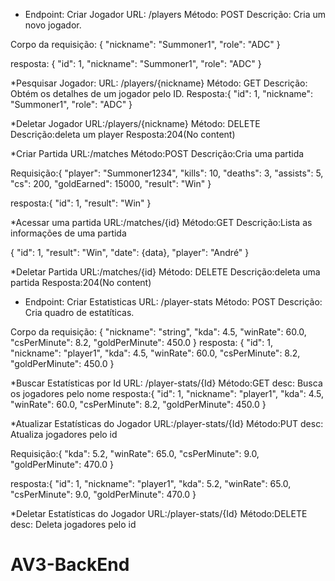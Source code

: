 * Endpoint: Criar Jogador
URL: /players
Método: POST
Descrição: Cria um novo jogador.

Corpo da requisição:
{
  "nickname": "Summoner1",
  "role": "ADC"
}

resposta:
{
  "id": 1,
  "nickname": "Summoner1",
  "role": "ADC"
}


*Pesquisar Jogador: 
URL: /players/{nickname}
Método: GET
Descrição: Obtém os detalhes de um jogador pelo ID.
Resposta:{
  "id": 1,
  "nickname": "Summoner1",
  "role": "ADC"
}


*Deletar Jogador
URL:/players/{nickname}
Método: DELETE
Descrição:deleta um player
Resposta:204(No content)

*Criar Partida
URL:/matches
Método:POST
Descrição:Cria uma partida

Requisição:{
  "player": "Summoner1234",
  "kills": 10,
  "deaths": 3,
  "assists": 5,
  "cs": 200,
  "goldEarned": 15000,
  "result": "Win"
}

resposta:{
    "id": 1,
    "result": "Win"
}

*Acessar uma partida
URL:/matches/{id}
Método:GET
Descrição:Lista as informações de uma partida

{
    "id": 1,
    "result": "Win",
    "date": {data},
    "player": "André"
}


*Deletar Partida
URL:/matches/{id}
Método: DELETE
Descrição:deleta uma partida
Resposta:204(No content)


* Endpoint: Criar Estatisticas
URL: /player-stats
Método: POST
Descrição: Cria quadro de estatíticas.

Corpo da requisição:
{
  "nickname": "string",
  "kda": 4.5,
  "winRate": 60.0,
  "csPerMinute": 8.2,
  "goldPerMinute": 450.0
}
resposta:
{
  "id": 1,
  "nickname": "player1",
  "kda": 4.5,
  "winRate": 60.0,
  "csPerMinute": 8.2,
  "goldPerMinute": 450.0
}

*Buscar Estatísticas por Id
URL: /player-stats/{Id}
Método:GET
desc: Busca os jogadores pelo nome
resposta:{
  "id": 1,
  "nickname": "player1",
  "kda": 4.5,
  "winRate": 60.0,
  "csPerMinute": 8.2,
  "goldPerMinute": 450.0
}

*Atualizar Estatísticas do Jogador
URL:/player-stats/{Id}
Método:PUT
desc: Atualiza jogadores pelo id

Requisição:{
  "kda": 5.2,
  "winRate": 65.0,
  "csPerMinute": 9.0,
  "goldPerMinute": 470.0
}

resposta:{
  "id": 1,
  "nickname": "player1",
  "kda": 5.2,
  "winRate": 65.0,
  "csPerMinute": 9.0,
  "goldPerMinute": 470.0
}

*Deletar Estatísticas do Jogador
URL:/player-stats/{Id}
Método:DELETE
desc: Deleta jogadores pelo id
# AV3-BackEnd
